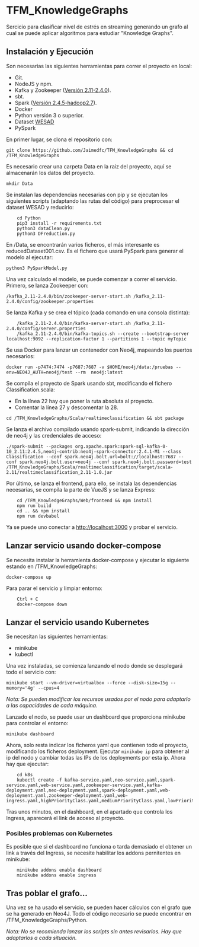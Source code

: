 # TFM_KnowledgeGraphs
Sercicio para clasificar nivel de estrés en streaming generando un grafo al cual se puede aplicar algoritmos para estudiar "Knowledge Graphs".
## Instalación y Ejecución
Son necesarias las siguientes herramientas para correr el proyecto en local:
* Git.
* NodeJS y npm.
* Kafka y Zookeeper ([Versión 2.11-2.4.0](https://www.apache.org/dyn/closer.cgi?path=/kafka/2.4.1/kafka_2.11-2.4.1.tgz)).
* sbt.
* Spark ([Versión 2.4.5-hadoop2.7](https://archive.apache.org/dist/spark/spark-2.4.5/)).
* Docker
* Python versión 3 o superior.
* Dataset [WESAD](http://archive.ics.uci.edu/ml/datasets/WESAD+%28Wearable+Stress+and+Affect+Detection%29#)
* PySpark

En primer lugar, se clona el repositorio con:

``` git clone https://github.com/Jaimedfc/TFM_KnowledgeGraphs && cd /TFM_KnowledgeGraphs ```

Es necesario crear una carpeta Data en la raiz del proyecto, aquí se almacenarán los datos del proyecto.

``` mkdir Data ```

Se instalan las dependencias necesarias con pip y se ejecutan los siguientes scripts (adaptando las rutas del código) para preprocesar el dataset WESAD y reducirlo:

``` 
    cd Python
    pip3 install -r requirements.txt
    python3 dataClean.py
    python3 DFreduction.py
```

En /Data, se encontrarán varios ficheros, el más interesante es reducedDataset001.csv. Es el fichero que usará PySpark para generar el modelo al ejecutar:

``` python3 PySparkModel.py ```

Una vez calculado el modelo, se puede comenzar a correr el servicio.
Primero, se lanza Zookeeper con:

``` /kafka_2.11-2.4.0/bin/zookeeper-server-start.sh /kafka_2.11-2.4.0/config/zookeeper.properties ```

Se lanza Kafka y se crea el tópico (cada comando en una consola distinta):

``` 
    /kafka_2.11-2.4.0/bin/kafka-server-start.sh /kafka_2.11-2.4.0/config/server.properties
    /kafka_2.11-2.4.0/bin/kafka-topics.sh --create --bootstrap-server localhost:9092 --replication-factor 1 --partitions 1 --topic myTopic
```
Se usa Docker para lanzar un contenedor con Neo4j, mapeando los puertos necesarios:

``` docker run -p7474:7474 -p7687:7687 -v $HOME/neo4j/data:/pruebas --env=NEO4J_AUTH=neo4j/test --rm  neo4j:latest ```

Se compila el proyecto de Spark usando sbt, modificando el fichero Classification.scala:
* En la línea 22 hay que poner la ruta absoluta al proyecto.
* Comentar la línea 27 y descomentar la 28.

``` cd /TFM_KnowledgeGraphs/Scala/realtimeclassification && sbt package ```

Se lanza el archivo compilado usando spark-submit, indicando la dirección de neo4j y las credenciales de acceso:

``` ./spark-submit --packages org.apache.spark:spark-sql-kafka-0-10_2.11:2.4.5,neo4j-contrib:neo4j-spark-connector:2.4.1-M1 --class Classification --conf spark.neo4j.bolt.url=bolt://localhost:7687 --conf spark.neo4j.bolt.user=neo4j --conf spark.neo4j.bolt.password=test /TFM_KnowledgeGraphs/Scala/realtimeclassification/target/scala-2.11/realtimeclassification_2.11-1.0.jar ```

Por último, se lanza el frontend, para ello, se instala las dependencias necesarias, se compila la parte de VueJS y se lanza Express:

```
    cd /TFM_KnowledgeGraphs/Web/frontend && npm install
    npm run build
    cd .. && npm install
    npm run devbabel
```

Ya se puede uno conectar a [http://localhost:3000](http://localhost:3000) y probar el servicio.

## Lanzar servicio usando docker-compose
Se necesita instalar la herramienta docker-compose y ejecutar lo siguiente estando en /TFM_KnowledgeGraphs:

``` docker-compose up ```

Para parar el servicio y limpiar entorno:

``` 
    Ctrl + C
    docker-compose down
```

## Lanzar el servicio usando Kubernetes
Se necesitan las siguientes herramientas:
* minikube
* kubectl

Una vez instaladas, se comienza lanzando el nodo donde se desplegará todo el servicio con:

``` minikube start --vm-driver=virtualbox --force --disk-size=15g --memory='4g' --cpus=4 ```

_Nota: Se pueden modificar los recursos usados por el nodo para adaptarlo a las capacidades de cada máquina._

Lanzado el nodo, se puede usar un dashboard que proporciona minikube para controlar el entorno:

``` minikube dashboard ```

Ahora, solo resta indicar los ficheros yaml que contienen todo el proyecto, modificando los ficheros deployment. Ejecutar
``` minikube ip ```
para obtener al ip del nodo y cambiar todas las IPs de los deployments por esta ip. Ahora hay que ejecutar:

``` 
    cd k8s
    kubectl create -f kafka-service.yaml,neo-service.yaml,spark-service.yaml,web-service.yaml,zookeeper-service.yaml,kafka-deployment.yaml,neo-deployment.yaml,spark-deployment.yaml,web-deployment.yaml,zookeeper-deployment.yaml,web-ingress.yaml,highPriorityClass.yaml,mediumPriorityClass.yaml,lowPriorityClass.yaml
```

Tras unos minutos, en el dashboard, en el apartado que controla los Ingress, aparecerá el link de acceso al proyecto.

### Posibles problemas con Kubernetes
Es posible que si el dashboard no funciona o tarda demasiado el obtener un link a través del Ingress, se necesite habilitar los addons pernitentes en minikube:

```
    minikube addons enable dashboard
    minikube addons enable ingress
```

## Tras poblar el grafo...
Una vez se ha usado el servicio, se pueden hacer cálculos con el grafo que se ha generado en Neo4J. Todo el código necesario se puede encontrar en  /TFM_KnowledgeGraphs/Python.

_Nota: No se recomienda lanzar los scripts sin antes revisarlos. Hay que adaptarlos a cada situación._
